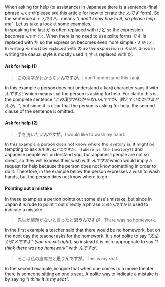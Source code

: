 When asking for help (or assistance) in Japanese there is a sentence-final phrase `んですが`(please see [this article](34) for how to create the *んです* form). So the sentence `A + んですが。` means *"I don't know how to A, so please help me"*. Let us take a look at some examples.  
In speaking the last が is often replaced with けど so the expression becomes `んですけど`. When there is no need to use polite forms です is replaced with だ so the expression becomes even more simple - `んだけど`.  
In writing ん must be replaced with の so the expression is `のだが`. Since in writing the casual style is mostly used です is replaced with だ.

#### Ask for help (1)
>この漢字がわからない**んですが**。I don't understand this kanji.

In this example a person does not understand a kanji character says it with *んですが*, which means that the person is asking for help. For clarity this is the complete sentence *"この漢字がわからないんですが、教えていただけませんか。"*, but since it is clear that the person is asking for help, the second clause of the sentence is omitted.

#### Ask for help (2)
>手を洗いたい**んですが**。I would like to wash my hand.

In this example a person does not know where the lavatory is. It might be tempting to ask `お手洗いはどこですか。 (where is the lavatory?)` and Japanese people will understand you, but Japanese people are not so direct, so they will express their wish with *んですが* which would imply a request for help because the person does not know something in order to do it.
Therefore, in the example below the person expresses a wish to wash hands, but the person does not know where to go.

#### Pointing out a mistake
In these examples a person points out some else's mistake, but since in Japan it is rude to point it out directly a phrase `と思うんですが` is used to indicate a mistake.

>先生が宿題がないと言ったと**思うんですが**。There was no homework.

In the first example a teacher said that there would be no homework, but on the next day the teacher asks for the homework. It is not polite to say *"先生がダメですよ" (you are not right)*, so instead it is more appropriate to say *"I think there was no homework"* with *んですが*.

>そこは私の座席だと**思うんですが**。This is my seat.

In the second example, imagine that when one comes to a movie theater there is someone sitting on one's seat. A polite way to indicate a mistake is by saying *"I think it is my seat"*.